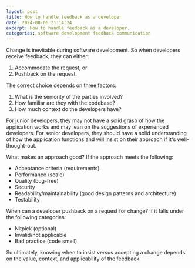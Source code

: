 ```yaml
---
layout: post
title: How to handle feedback as a developer
date: 2024-08-06 21:14:24
excerpt: How to handle feedback as a developer.
categories: software development feedback communication
---
```


Change is inevitable during software development. So when developers receive feedback, they can either:

1. Accommodate the request, or
2. Pushback on the request.

The correct choice depends on three factors:

1. What is the seniority of the parties involved?
2. How familiar are they with the codebase?
3. How much context do the developers have?

For junior developers, they may not have a solid grasp of how the application works and may lean on the suggestions of experienced developers. For senior developers, they should have a solid understanding of how the application functions and will insist on their approach if it's well-thought-out.

What makes an approach good? If the approach meets the following:

- Acceptance criteria (requirements)
- Performance (scale)
- Quality (bug-free)
- Security
- Readability/maintainability (good design patterns and architecture)
- Testability

When can a developer pushback on a request for change? If it falls under the following categories:

- Nitpick (optional)
- Invalid/not applicable
- Bad practice (code smell)

So ultimately, knowing when to insist versus accepting a change depends on the value, context, and applicability of the feedback.
